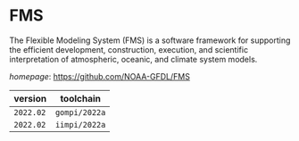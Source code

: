 # FMS

The Flexible Modeling System (FMS) is a software framework for   supporting the efficient development, construction, execution, and scientific  interpretation of atmospheric, oceanic, and climate system models.

*homepage*: <https://github.com/NOAA-GFDL/FMS>

version | toolchain
--------|----------
``2022.02`` | ``gompi/2022a``
``2022.02`` | ``iimpi/2022a``
